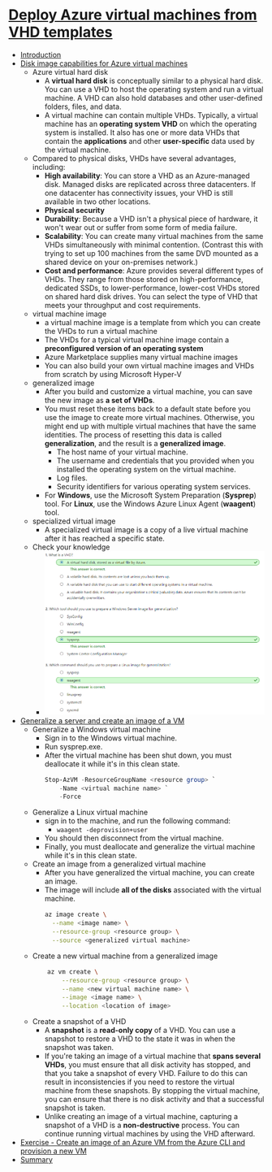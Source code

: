 # [Deploy Azure virtual machines from VHD templates](https://docs.microsoft.com/en-au/learn/modules/deploy-vms-from-vhd-templates/index)
- [Introduction](https://docs.microsoft.com/en-au/learn/modules/deploy-vms-from-vhd-templates/1-introduction)
- [Disk image capabilities for Azure virtual machines](https://docs.microsoft.com/en-au/learn/modules/deploy-vms-from-vhd-templates/2-azure-vm-disk-imaging-capabilities)
  - Azure virtual hard disk
    - A **virtual hard disk** is conceptually similar to a physical hard disk. You can use a VHD to host the operating system and run a virtual machine. A VHD can also hold databases and other user-defined folders, files, and data. 
    - A virtual machine can contain multiple VHDs. Typically, a virtual machine has an **operating system VHD** on which the operating system is installed. It also has one or more data VHDs that contain the **applications** and other **user-specific** data used by the virtual machine.
  - Compared to physical disks, VHDs have several advantages, including:
    - **High availability**: You can store a VHD as an Azure-managed disk. Managed disks are replicated across three datacenters. If one datacenter has connectivity issues, your VHD is still available in two other locations.
    - **Physical security**
    - **Durability**: Because a VHD isn't a physical piece of hardware, it won't wear out or suffer from some form of media failure.
    - **Scalability**: You can create many virtual machines from the same VHDs simultaneously with minimal contention. (Contrast this with trying to set up 100 machines from the same DVD mounted as a shared device on your on-premises network.)
    - **Cost and performance**: Azure provides several different types of VHDs. They range from those stored on high-performance, dedicated SSDs, to lower-performance, lower-cost VHDs stored on shared hard disk drives. You can select the type of VHD that meets your throughput and cost requirements.
  - virtual machine image
    - a virtual machine image is a template from which you can create the VHDs to run a virtual machine
    - The VHDs for a typical virtual machine image contain a **preconfigured version of an operating system**
    - Azure Marketplace supplies many virtual machine images
    - You can also build your own virtual machine images and VHDs from scratch by using Microsoft Hyper-V
  - generalized image
    - After you build and customize a virtual machine, you can save the new image as **a set of VHDs**.
    - You must reset these items back to a default state before you use the image to create more virtual machines. Otherwise, you might end up with multiple virtual machines that have the same identities. The process of resetting this data is called **generalization**, and the result is a **generalized image**.
      - The host name of your virtual machine.
      - The username and credentials that you provided when you installed the operating system on the virtual machine.
      - Log files.
      - Security identifiers for various operating system services.
    - For **Windows**, use the Microsoft System Preparation (**Sysprep**) tool. For **Linux**, use the Windows Azure Linux Agent (**waagent**) tool.
  - specialized virtual image
    - A specialized virtual image is a copy of a live virtual machine after it has reached a specific state.
  - Check your knowledge
    - ![](2019-11-12-21-55-48.png)
- [Generalize a server and create an image of a VM](https://docs.microsoft.com/en-au/learn/modules/deploy-vms-from-vhd-templates/3-generalize-server-create-image)
  - Generalize a Windows virtual machine
    - Sign in to the Windows virtual machine.
    - Run sysprep.exe.
    - After the virtual machine has been shut down, you must deallocate it while it's in this clean state.
      ```powershell
      Stop-AzVM -ResourceGroupName <resource group> `
          -Name <virtual machine name> `
          -Force
      ```
  - Generalize a Linux virtual machine
    - sign in to the machine, and run the following command:
      - `waagent -deprovision+user`
    - You should then disconnect from the virtual machine.
    - Finally, you must deallocate and generalize the virtual machine while it's in this clean state. 
  - Create an image from a generalized virtual machine
    - After you have generalized the virtual machine, you can create an image. 
    - The image will include **all of the disks** associated with the virtual machine. 
      ```bash
      az image create \
        --name <image name> \
        --resource-group <resource group> \
        --source <generalized virtual machine>
      ```
  - Create a new virtual machine from a generalized image
    ```bash
        az vm create \
            --resource-group <resource group> \
            --name <new virtual machine name> \
            --image <image name> \
            --location <location of image>
    ```
  - Create a snapshot of a VHD
    - A **snapshot** is a **read-only copy** of a VHD. You can use a snapshot to restore a VHD to the state it was in when the snapshot was taken.
    - If you're taking an image of a virtual machine that **spans several VHDs**, you must ensure that all disk activity has stopped, and that you take a snapshot of every VHD. Failure to do this can result in inconsistencies if you need to restore the virtual machine from these snapshots. By stopping the virtual machine, you can ensure that there is no disk activity and that a successful snapshot is taken.
    - Unlike creating an image of a virtual machine, capturing a snapshot of a VHD is a **non-destructive** process. You can continue running virtual machines by using the VHD afterward.
- [Exercise - Create an image of an Azure VM from the Azure CLI and provision a new VM](https://docs.microsoft.com/en-au/learn/modules/deploy-vms-from-vhd-templates/4-exercise-create-image-provision-vm)
- [Summary](https://docs.microsoft.com/en-au/learn/modules/deploy-vms-from-vhd-templates/5-summary)